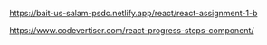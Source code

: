https://bait-us-salam-psdc.netlify.app/react/react-assignment-1-b

https://www.codevertiser.com/react-progress-steps-component/
